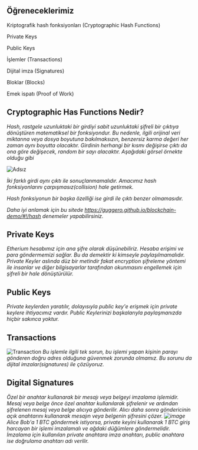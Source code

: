 **Öğreneceklerimiz**
----------------------------------------------------------------------

Kriptografik hash fonksiyonları (Cryptographic Hash Functions)

Private Keys

Public Keys

İşlemler (Transactions)

Dijital imza (Signatures)

Bloklar (Blocks)

Emek ispatı (Proof of Work)

Cryptographic Has Functions Nedir?
----------------------------------------------------------------------

*Hash, rastgele uzunluktaki bir girdiyi sabit uzunluktaki şifreli bir çıktıya dönüştüren matematiksel bir fonksiyondur. Bu nedenle, ilgili orijinal veri miktarına veya dosya boyutuna bakılmaksızın, benzersiz karma değeri her zaman aynı boyutta olacaktır. Girdinin herhangi bir kısmı değişirse çıktı da ona göre değişecek, random bir sayı alacaktır. Aşağıdaki görsel örnekte olduğu gibi*


![Adsız](https://user-images.githubusercontent.com/68228757/147839817-8ba0a210-fe95-4554-a7f5-5440116ea441.png)

*İki farklı girdi aynı çıktı ile sonuçlanmamalıdır. Amacımız hash fonksiyonlarını çarpışmasız(collision) hale getirmek.*

*Hash fonksiyonun bir başka özelliği ise girdi ile çıktı benzer olmamasıdır.*

*Daha iyi anlamak için bu sitede https://guggero.github.io/blockchain-demo/#!/hash denemeler yapabilirsiniz.*

Private Keys
----------------------------------------------------------------------
*Etherium hesabımız için ana şifre olarak düşünebiliriz. Hesaba erişimi ve para göndermemizi sağlar. Bu da demektir ki kimseyle paylaşılmamalıdır.
Private Keyler aslında düz bir metindir fakat encryption şifreleme yöntemi ile insanlar ve diğer bilgisayarlar tarafından okunmasını engellemek için şifreli bir hale dönüştürülür.*

Public Keys
----------------------------------------------------------------------
*Private keylerden yaratılır, dolayısıyla public key'e erişmek için private keylere ihtiyacımız vardır. Public Keylerinizi başkalarıyla paylaşmanızda hiçbir sakınca yoktur.*

Transactions
----------------------------------------------------------------------
![Transaction](https://user-images.githubusercontent.com/68228757/147841057-d2593ffb-fdd4-4cd1-a80e-2176b52d8067.png)
*Bu işlemle ilgili tek sorun, bu işlemi yapan kişinin parayı gönderen doğru adres olduğuna güvenmek zorunda olmamız. Bu sorunu da dijital imzalar(signatures) ile çözüyoruz.*

Digital Signatures
----------------------------------------------------------------------
*Özel bir anahtar kullanarak bir mesajı veya belgeyi imzalama işlemidir. Mesaj veya belge önce özel anahtar kullanılarak şifrelenir ve ardından şifrelenen mesaj veya belge alıcıya gönderilir. Alıcı daha sonra göndericinin açık anahtarını kullanarak mesajın veya belgenin şifresini çözer.
![image](https://user-images.githubusercontent.com/68228757/147854388-f8f4a740-8d1f-4ca2-86ed-d36eb15df777.png)
Alice Bob'a 1 BTC göndermek istiyorsa, private keyini kullanarak 1 BTC giriş harcayan bir işlemi imzalamalı ve ağdaki düğümlere göndermelidir.
İmzalama için kullanılan private anahtara imza anahtarı, public anahtara ise doğrulama anahtarı adı verilir.*



